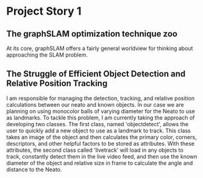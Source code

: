 # Project Story 1

## The graphSLAM optimization technique zoo

At its core, graphSLAM offers a fairly general worldview for thinking about approaching the SLAM problem.


## The Struggle of Efficient Object Detection and Relative Position Tracking

I am responsible for managing the detection, tracking, and relative position calculations between our neato and known objects. In our case we are planning on using monocolor balls of varying diameter for the Neato to use as landmarks. To tackle this problem, I am currently taking the approach of developing two classes. The first class, named 'objectdetect', allows the user to quickly add a new object to use as a landmark to track. This class takes an image of the object and then calculates the primary color, corners, descriptors, and other helpful factors to be stored as attributes. With these attributes, the second class called 'livetrack' will load in any objects to track, constantly detect them in the live video feed, and then use the known diameter of the object and relative size in frame to calculate the angle and distance to the Neato.
